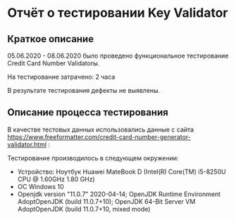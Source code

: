 # Отчёт о тестировании Key Validator

## Краткое описание

05.06.2020 - 08.06.2020 было проведено функциональное тестирование Credit Card Number Validatorы.

На тестирование затрачено: 2 часа

В результате тестирования дефекты не выявлены.


## Описание процесса тестирования

В качестве тестовых данных использовались данные с сайта https://www.freeformatter.com/credit-card-number-generator-validator.html :


Тестирование производилось в следующем окружении:
* Устройство: Ноутбук Huawei MateBook D (Intel(R) Core(TM) i5-8250U CPU @ 1.60GHz 1.80 GHz)
* OC Windows 10
* Openjdk version "11.0.7" 2020-04-14; OpenJDK Runtime Environment AdoptOpenJDK (build
11.0.7+10); OpenJDK 64-Bit Server VM AdoptOpenJDK (build 11.0.7+10, mixed mode)